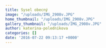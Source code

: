 ```yaml
---
title: Sysel obecný
image: "/uploads/IMG_2908v.JPG"
home_thumbnail: "/uploads/IMG_2908v.JPG"
gallery_thumbnail: "/uploads/IMG_2908v.JPG"
author: katerina-polednikova
categories: []
date: '2016-07-22 09:13:17 +0000'
---
```

